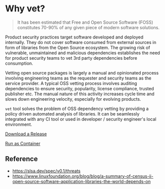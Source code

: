 # Why vet?

> It has been estimated that Free and Open Source Software (FOSS) constitutes 70-90% of any given piece of modern software solutions.

<!-- Problem Space -->
Product security practices target software developed and deployed internally.
They do not cover software consumed from external sources in form of libraries
from the Open Source ecosystem. The growing risk of vulnerable, unmaintained
and malicious dependencies establishes the need for product security teams to
vet 3rd party dependencies before consumption.

<!-- Current State -->
Vetting open source packages is largely a manual and opinionated process
involving engineering teams as the requester and security teams as the service
provider. A typical OSS vetting process involves auditing dependencies to
ensure security, popularity, license compliance, trusted publisher etc. The
manual nature of this activity increases cycle time and slows down engineering 
velocity, especially for evolving products.

<!-- What vet aims to solve -->
`vet` tool solves the problem of OSS dependency vetting by providing a policy
driven automated analysis of libraries. It can be seamlessly integrated with
any CI tool or used in developer / security engineer's local environment. 

<!-- Place this tag where you want the button to render. -->
<a class="github-button" href="https://github.com/safedep/vet/releases" data-color-scheme="no-preference: light; light: light; dark: dark;" data-icon="octicon-download" data-size="large" aria-label="Download safedep/vet on GitHub">Download a Release</a>

<!-- Place this tag where you want the button to render. -->
<a class="github-button" href="https://github.com/safedep/vet/packages" data-color-scheme="no-preference: light; light: light; dark: dark;" data-icon="octicon-package" data-size="large" aria-label="Install this package safedep/vet on GitHub">Run as Container</a>

## Reference

* https://slsa.dev/spec/v0.1/threats
* https://www.linuxfoundation.org/blog/blog/a-summary-of-census-ii-open-source-software-application-libraries-the-world-depends-on
